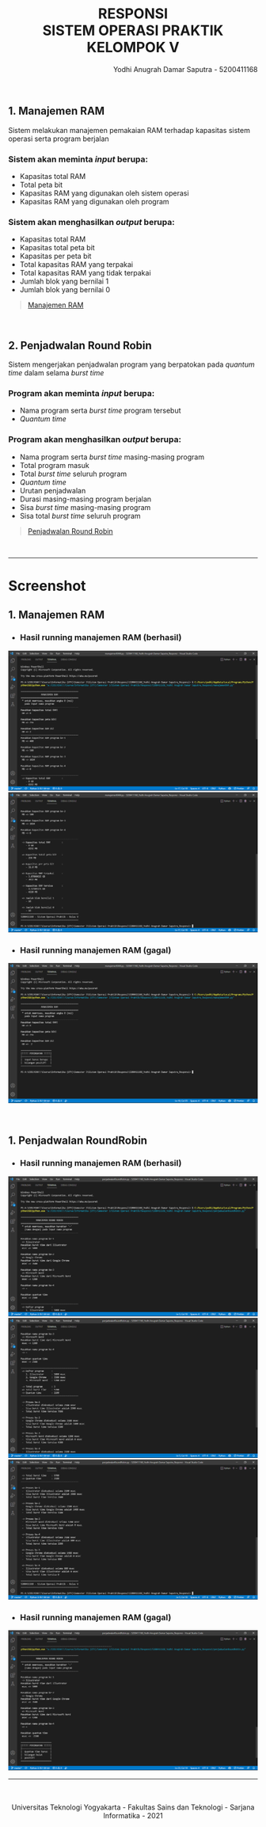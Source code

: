 <div style="text-align: center">
<h1> RESPONSI <br> SISTEM OPERASI PRAKTIK <br> KELOMPOK V </h1>
</div>

<div style="text-align: right">
Yodhi Anugrah Damar Saputra - 5200411168
</div>

<br>
<br>

## 1. Manajemen RAM

Sistem melakukan manajemen pemakaian RAM terhadap kapasitas sistem operasi serta program berjalan

### Sistem akan meminta _input_ berupa:
* Kapasitas total RAM
* Total peta bit
* Kapasitas RAM yang digunakan oleh sistem operasi
* Kapasitas RAM yang digunakan oleh program

### Sistem akan menghasilkan _output_ berupa:
* Kapasitas total RAM
* Kapasitas total peta bit
* Kapasitas per peta bit
* Total kapasitas RAM yang terpakai
* Total kapasitas RAM yang tidak terpakai
* Jumlah blok yang bernilai 1
* Jumlah blok yang bernilai 0

> [Manajemen RAM](manajemenRAM.py)

</br>

## 2. Penjadwalan Round Robin

Sistem mengerjakan penjadwalan program yang berpatokan pada _quantum time_ dalam selama _burst time_

### Program akan meminta _input_ berupa:
* Nama program serta _burst time_ program tersebut
* _Quantum time_

### Program akan menghasilkan _output_ berupa:
* Nama program serta _burst time_ masing-masing program 
* Total program masuk
* Total _burst time_ seluruh program
* _Quantum time_
* Urutan penjadwalan
* Durasi masing-masing program berjalan
* Sisa _burst time_ masing-masing program
* Sisa total _burst time_ seluruh program

> [Penjadwalan Round Robin](penjadwalanRoundRobin.py)

<br>

----------

# Screenshot

## 1. Manajemen RAM

* ### Hasil running manajemen RAM (berhasil)
![manajemenRAM-success1](public/manajemenRAM-success1.png)
![manajemenRAM-success2](public/manajemenRAM-success2.png)

* ### Hasil running manajemen RAM (gagal)
![manajemenRAM-failed](public/manajemenRAM-failed.png)

<br>

## 1. Penjadwalan RoundRobin

* ### Hasil running manajemen RAM (berhasil)
![penjadwalanRoundRobin-success1](public/penjadwalanRoundRobin-success1.png)
![penjadwalanRoundRobin-success2](public/penjadwalanRoundRobin-success2.png)
![penjadwalanRoundRobin-success3](public/penjadwalanRoundRobin-success3.png)

* ### Hasil running manajemen RAM (gagal)
![penjadwalanRoundRobin-failed](public/penjadwalanRoundRobin-failed.png)

----------

<br>
<br>

<div style="text-align: center">
Universitas Teknologi Yogyakarta - Fakultas Sains dan Teknologi - Sarjana Informatika - 2021
</div>